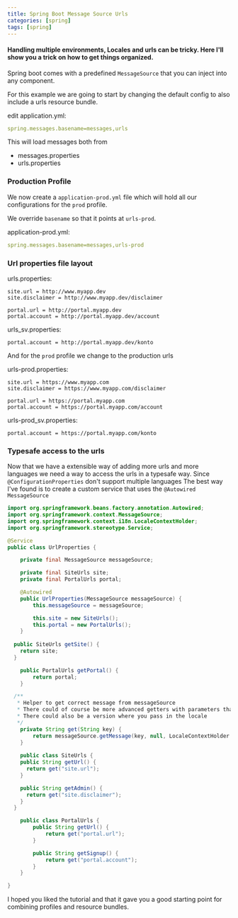 ```yaml
---
title: Spring Boot Message Source Urls
categories: [spring]
tags: [spring]
---
```


#### Handling multiple environments, Locales and urls can be tricky. Here I'll show you a trick on how to get things organized.

Spring boot comes with a predefined `MessageSource` that you can inject into any component.

For this example we are going to start by changing the default config to also include a urls resource bundle.

edit application.yml: 
```yaml
spring.messages.basename=messages,urls
```

This will load messages both from

* messages.properties
* urls.properties

### Production Profile
We now create a `application-prod.yml` file which will hold all our configurations for the `prod` profile.

We override `basename` so that it points at `urls-prod`.

application-prod.yml:
```yaml
spring.messages.basename=messages,urls-prod
```

### Url properties file layout

urls.properties:
```properties
site.url = http://www.myapp.dev
site.disclaimer = http://www.myapp.dev/disclaimer

portal.url = http://portal.myapp.dev
portal.account = http://portal.myapp.dev/account

```

urls_sv.properties:
```properties
portal.account = http://portal.myapp.dev/konto
```

And for the `prod` profile we change to the production urls

urls-prod.properties:
```properties
site.url = https://www.myapp.com
site.disclaimer = https://www.myapp.com/disclaimer

portal.url = https://portal.myapp.com
portal.account = https://portal.myapp.com/account
```
urls-prod_sv.properties:
```properties
portal.account = https://portal.myapp.com/konto
```

### Typesafe access to the urls
Now that we have a extensible way of adding more urls and more languages we need a way to access the urls in a typesafe way.
Since `@ConfigurationProperties` don't support multiple languages The best way I've found is to create a custom service that uses the `@Autowired MessageSource`

```java
import org.springframework.beans.factory.annotation.Autowired;
import org.springframework.context.MessageSource;
import org.springframework.context.i18n.LocaleContextHolder;
import org.springframework.stereotype.Service;

@Service
public class UrlProperties {

	private final MessageSource messageSource;

	private final SiteUrls site;
	private final PortalUrls portal;

	@Autowired
	public UrlProperties(MessageSource messageSource) {
		this.messageSource = messageSource;

		this.site = new SiteUrls();
		this.portal = new PortalUrls();
	}
	
  public SiteUrls getSite() {
    return site;
  }

	public PortalUrls getPortal() {
		return portal;
	}

  /**
   * Helper to get correct message from messageSource
   * There could of course be more advanced getters with parameters that pass them on to the getMessage
   * There could also be a version where you pass in the locale
   */
	private String get(String key) {
		return messageSource.getMessage(key, null, LocaleContextHolder.getLocaleContext().getLocale());
	}
	
	public class SiteUrls {
    public String getUrl() {
      return get("site.url");
    }

    public String getAdmin() {
      return get("site.disclaimer");
    }
  }

	public class PortalUrls {
		public String getUrl() {
			return get("portal.url");
		}

		public String getSignup() {
			return get("portal.account");
		}
	}

}
```

I hoped you liked the tutorial and that it gave you a good starting point for combining profiles and resource bundles.
